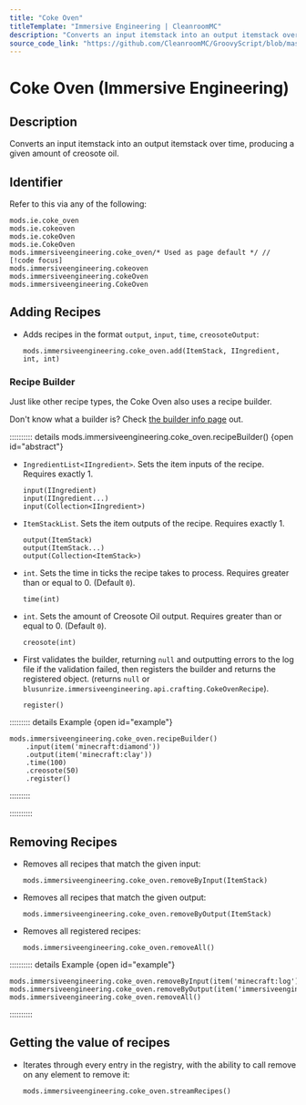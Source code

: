 ```yaml
---
title: "Coke Oven"
titleTemplate: "Immersive Engineering | CleanroomMC"
description: "Converts an input itemstack into an output itemstack over time, producing a given amount of creosote oil."
source_code_link: "https://github.com/CleanroomMC/GroovyScript/blob/master/src/main/java/com/cleanroommc/groovyscript/compat/mods/immersiveengineering/CokeOven.java"
---
```


# Coke Oven (Immersive Engineering)

## Description

Converts an input itemstack into an output itemstack over time, producing a given amount of creosote oil.

## Identifier

Refer to this via any of the following:

```groovy:no-line-numbers {5}
mods.ie.coke_oven
mods.ie.cokeoven
mods.ie.cokeOven
mods.ie.CokeOven
mods.immersiveengineering.coke_oven/* Used as page default */ // [!code focus]
mods.immersiveengineering.cokeoven
mods.immersiveengineering.cokeOven
mods.immersiveengineering.CokeOven
```


## Adding Recipes

- Adds recipes in the format `output`, `input`, `time`, `creosoteOutput`:

    ```groovy:no-line-numbers
    mods.immersiveengineering.coke_oven.add(ItemStack, IIngredient, int, int)
    ```


### Recipe Builder

Just like other recipe types, the Coke Oven also uses a recipe builder.

Don't know what a builder is? Check [the builder info page](../../getting_started/builder.md) out.

:::::::::: details mods.immersiveengineering.coke_oven.recipeBuilder() {open id="abstract"}
- `IngredientList<IIngredient>`. Sets the item inputs of the recipe. Requires exactly 1.

    ```groovy:no-line-numbers
    input(IIngredient)
    input(IIngredient...)
    input(Collection<IIngredient>)
    ```

- `ItemStackList`. Sets the item outputs of the recipe. Requires exactly 1.

    ```groovy:no-line-numbers
    output(ItemStack)
    output(ItemStack...)
    output(Collection<ItemStack>)
    ```

- `int`. Sets the time in ticks the recipe takes to process. Requires greater than or equal to 0. (Default `0`).

    ```groovy:no-line-numbers
    time(int)
    ```

- `int`. Sets the amount of Creosote Oil output. Requires greater than or equal to 0. (Default `0`).

    ```groovy:no-line-numbers
    creosote(int)
    ```

- First validates the builder, returning `null` and outputting errors to the log file if the validation failed, then registers the builder and returns the registered object. (returns `null` or `blusunrize.immersiveengineering.api.crafting.CokeOvenRecipe`).

    ```groovy:no-line-numbers
    register()
    ```

::::::::: details Example {open id="example"}
```groovy:no-line-numbers
mods.immersiveengineering.coke_oven.recipeBuilder()
    .input(item('minecraft:diamond'))
    .output(item('minecraft:clay'))
    .time(100)
    .creosote(50)
    .register()
```

:::::::::

::::::::::

## Removing Recipes

- Removes all recipes that match the given input:

    ```groovy:no-line-numbers
    mods.immersiveengineering.coke_oven.removeByInput(ItemStack)
    ```

- Removes all recipes that match the given output:

    ```groovy:no-line-numbers
    mods.immersiveengineering.coke_oven.removeByOutput(ItemStack)
    ```

- Removes all registered recipes:

    ```groovy:no-line-numbers
    mods.immersiveengineering.coke_oven.removeAll()
    ```

:::::::::: details Example {open id="example"}
```groovy:no-line-numbers
mods.immersiveengineering.coke_oven.removeByInput(item('minecraft:log'))
mods.immersiveengineering.coke_oven.removeByOutput(item('immersiveengineering:material:6'))
mods.immersiveengineering.coke_oven.removeAll()
```

::::::::::

## Getting the value of recipes

- Iterates through every entry in the registry, with the ability to call remove on any element to remove it:

    ```groovy:no-line-numbers
    mods.immersiveengineering.coke_oven.streamRecipes()
    ```
